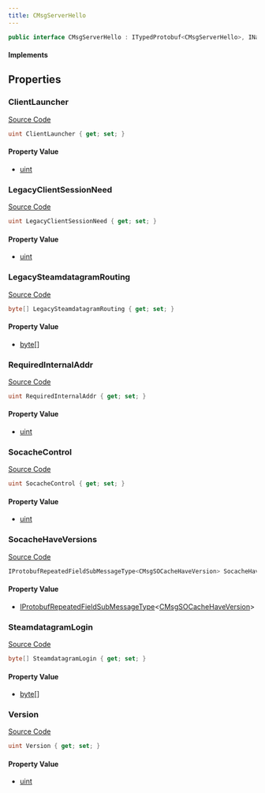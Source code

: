 ```yaml
---
title: CMsgServerHello
---
```


```csharp
public interface CMsgServerHello : ITypedProtobuf<CMsgServerHello>, INativeHandle
```

#### Implements

## Properties

### ClientLauncher

[Source Code](https://github.com/swiftly-solution/swiftlys2/blob/beta/managed/src/SwiftlyS2.Generated/Protobufs/Interfaces/CMsgServerHello.cs#L22)

```csharp
uint ClientLauncher { get; set; }
```

#### Property Value

- [uint](https://learn.microsoft.com/dotnet/api/system.uint32)

### LegacyClientSessionNeed

[Source Code](https://github.com/swiftly-solution/swiftlys2/blob/beta/managed/src/SwiftlyS2.Generated/Protobufs/Interfaces/CMsgServerHello.cs#L19)

```csharp
uint LegacyClientSessionNeed { get; set; }
```

#### Property Value

- [uint](https://learn.microsoft.com/dotnet/api/system.uint32)

### LegacySteamdatagramRouting

[Source Code](https://github.com/swiftly-solution/swiftlys2/blob/beta/managed/src/SwiftlyS2.Generated/Protobufs/Interfaces/CMsgServerHello.cs#L25)

```csharp
byte[] LegacySteamdatagramRouting { get; set; }
```

#### Property Value

- [byte](https://learn.microsoft.com/dotnet/api/system.byte)[]

### RequiredInternalAddr

[Source Code](https://github.com/swiftly-solution/swiftlys2/blob/beta/managed/src/SwiftlyS2.Generated/Protobufs/Interfaces/CMsgServerHello.cs#L28)

```csharp
uint RequiredInternalAddr { get; set; }
```

#### Property Value

- [uint](https://learn.microsoft.com/dotnet/api/system.uint32)

### SocacheControl

[Source Code](https://github.com/swiftly-solution/swiftlys2/blob/beta/managed/src/SwiftlyS2.Generated/Protobufs/Interfaces/CMsgServerHello.cs#L34)

```csharp
uint SocacheControl { get; set; }
```

#### Property Value

- [uint](https://learn.microsoft.com/dotnet/api/system.uint32)

### SocacheHaveVersions

[Source Code](https://github.com/swiftly-solution/swiftlys2/blob/beta/managed/src/SwiftlyS2.Generated/Protobufs/Interfaces/CMsgServerHello.cs#L16)

```csharp
IProtobufRepeatedFieldSubMessageType<CMsgSOCacheHaveVersion> SocacheHaveVersions { get; }
```

#### Property Value

- [IProtobufRepeatedFieldSubMessageType](/docs/api/shared/netmessages/iprotobufrepeatedfieldsubmessagetype-1)<[CMsgSOCacheHaveVersion](/docs/api/shared/protobufdefinitions/cmsgsocachehaveversion)>

### SteamdatagramLogin

[Source Code](https://github.com/swiftly-solution/swiftlys2/blob/beta/managed/src/SwiftlyS2.Generated/Protobufs/Interfaces/CMsgServerHello.cs#L31)

```csharp
byte[] SteamdatagramLogin { get; set; }
```

#### Property Value

- [byte](https://learn.microsoft.com/dotnet/api/system.byte)[]

### Version

[Source Code](https://github.com/swiftly-solution/swiftlys2/blob/beta/managed/src/SwiftlyS2.Generated/Protobufs/Interfaces/CMsgServerHello.cs#L13)

```csharp
uint Version { get; set; }
```

#### Property Value

- [uint](https://learn.microsoft.com/dotnet/api/system.uint32)

